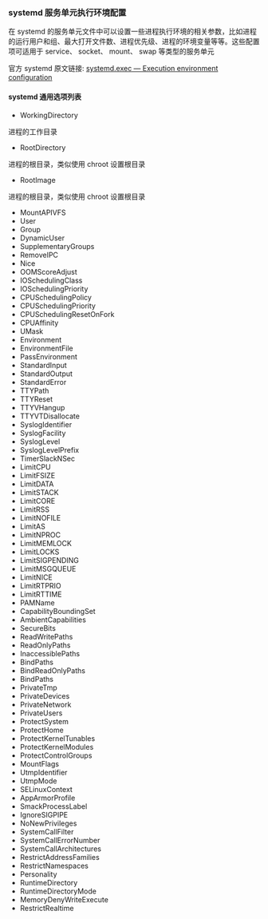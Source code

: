 ### systemd 服务单元执行环境配置

在 systemd 的服务单元文件中可以设置一些进程执行环境的相关参数，比如进程的运行用户和组、最大打开文件数、进程优先级、进程的环境变量等等。这些配置项可适用于 service、 socket、 mount、 swap 等类型的服务单元

官方 systemd 原文链接: [systemd.exec — Execution environment configuration](https://www.freedesktop.org/software/systemd/man/systemd.exec.html) 

#### systemd 通用选项列表

- WorkingDirectory

进程的工作目录

- RootDirectory

进程的根目录，类似使用 chroot 设置根目录

- RootImage

进程的根目录，类似使用 chroot 设置根目录

- MountAPIVFS
- User
- Group
- DynamicUser
- SupplementaryGroups
- RemoveIPC
- Nice
- OOMScoreAdjust
- IOSchedulingClass
- IOSchedulingPriority
- CPUSchedulingPolicy
- CPUSchedulingPriority
- CPUSchedulingResetOnFork
- CPUAffinity
- UMask
- Environment
- EnvironmentFile
- PassEnvironment
- StandardInput
- StandardOutput
- StandardError
- TTYPath
- TTYReset
- TTYVHangup
- TTYVTDisallocate
- SyslogIdentifier
- SyslogFacility
- SyslogLevel
- SyslogLevelPrefix
- TimerSlackNSec
- LimitCPU
- LimitFSIZE
- LimitDATA
- LimitSTACK
- LimitCORE
- LimitRSS
- LimitNOFILE
- LimitAS
- LimitNPROC
- LimitMEMLOCK
- LimitLOCKS
- LimitSIGPENDING
- LimitMSGQUEUE
- LimitNICE
- LimitRTPRIO
- LimitRTTIME
- PAMName
- CapabilityBoundingSet
- AmbientCapabilities
- SecureBits
- ReadWritePaths
- ReadOnlyPaths
- InaccessiblePaths
- BindPaths
- BindReadOnlyPaths
- BindPaths
- PrivateTmp
- PrivateDevices
- PrivateNetwork
- PrivateUsers
- ProtectSystem
- ProtectHome
- ProtectKernelTunables
- ProtectKernelModules
- ProtectControlGroups
- MountFlags
- UtmpIdentifier
- UtmpMode
- SELinuxContext
- AppArmorProfile
- SmackProcessLabel
- IgnoreSIGPIPE
- NoNewPrivileges
- SystemCallFilter
- SystemCallErrorNumber
- SystemCallArchitectures
- RestrictAddressFamilies
- RestrictNamespaces
- Personality
- RuntimeDirectory
- RuntimeDirectoryMode
- MemoryDenyWriteExecute
- RestrictRealtime
